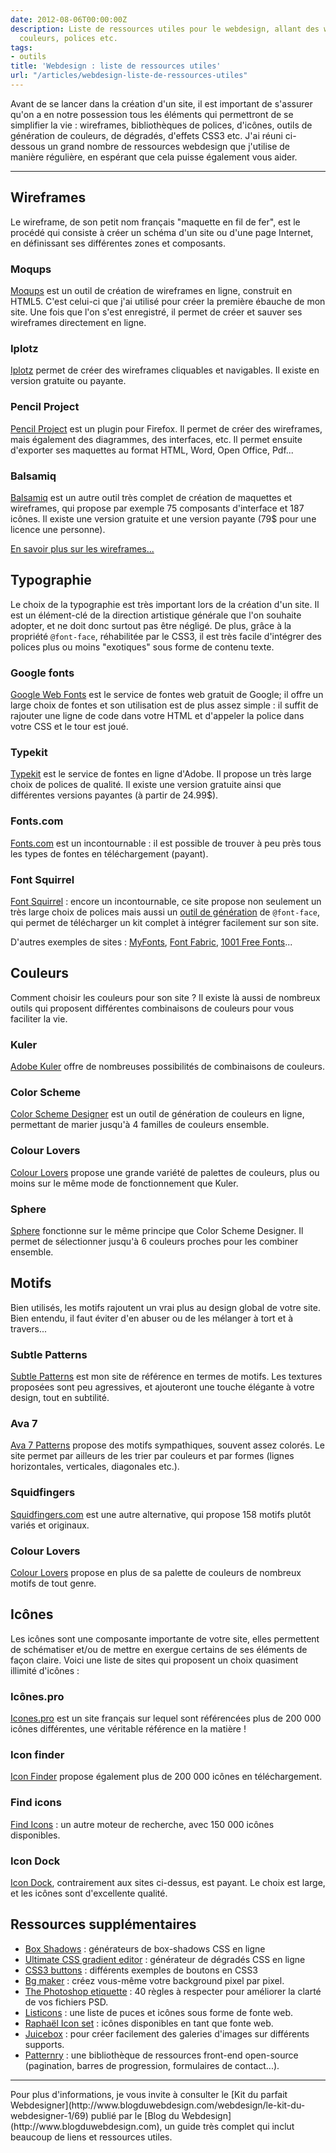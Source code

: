 ```yaml
---
date: 2012-08-06T00:00:00Z
description: Liste de ressources utiles pour le webdesign, allant des wireframes aux
  couleurs, polices etc.
tags:
- outils
title: 'Webdesign : liste de ressources utiles'
url: "/articles/webdesign-liste-de-ressources-utiles"
---
```


Avant de se lancer dans la création d'un site, il est important de s'assurer qu'on a en notre possession tous les éléments qui permettront de se simplifier la vie&nbsp;: wireframes, bibliothèques de polices, d'icônes, outils de génération de couleurs, de dégradés, d'effets CSS3 etc. J'ai réuni ci-dessous un grand nombre de ressources webdesign que j'utilise de manière régulière, en espérant que cela puisse également vous aider.

---

## Wireframes

Le wireframe, de son petit nom français "maquette en fil de fer", est le procédé qui consiste à créer un schéma d'un site ou d'une page Internet, en définissant ses différentes zones et composants.

### Moqups

[Moqups](https://moqups.com/#!/) est un outil de création de wireframes en ligne, construit en HTML5. C'est celui-ci que j'ai utilisé pour créer la première ébauche de mon site. Une fois que l'on s'est enregistré, il permet de créer et sauver ses wireframes directement en ligne.

### Iplotz

[Iplotz](http://iplotz.com/) permet de créer des wireframes cliquables et navigables. Il existe en version gratuite ou payante.

### Pencil Project

[Pencil Project](http://pencil.evolus.vn/en-US/Home.aspx) est un plugin pour Firefox. Il permet de créer des wireframes, mais également des diagrammes, des interfaces, etc. Il permet ensuite d'exporter ses maquettes au format HTML, Word, Open Office, Pdf...

### Balsamiq

[Balsamiq](http://www.balsamiq.com/products/mockups) est un autre outil très complet de création de maquettes et wireframes, qui propose par exemple 75 composants d'interface et 187 icônes. Il existe une version gratuite et une version payante (79$ pour une licence une personne).

<p class="link"><a href="http://www.smashingmagazine.com/2009/09/01/35-excellent-wireframing-resources/">En savoir plus sur les wireframes...</a></p>

## Typographie

Le choix de la typographie est très important lors de la création d'un site. Il est un élément-clé de la direction artistique générale que l'on souhaite adopter, et ne doit donc surtout pas être négligé. De plus, grâce à la propriété `@font-face`, réhabilitée par le CSS3, il est très facile d'intégrer des polices plus ou moins "exotiques" sous forme de contenu texte.

### Google fonts

[Google Web Fonts](http://www.google.com/webfonts/#HomePlace:home) est le service de fontes web gratuit de Google; il offre un large choix de fontes et son utilisation est de plus assez simple&nbsp;: il suffit de rajouter une ligne de code dans votre HTML et d'appeler la police dans votre CSS et le tour est joué.

### Typekit

[Typekit](https://typekit.com/) est le service de fontes en ligne d'Adobe. Il propose un très large choix de polices de qualité. Il existe une version gratuite ainsi que différentes versions payantes (à partir de 24.99$).

### Fonts.com

[Fonts.com](http://www.fonts.com/) est un incontournable&nbsp;: il est possible de trouver à peu près tous les types de fontes en téléchargement (payant).

### Font Squirrel

[Font Squirrel](http://www.fontsquirrel.com/)&nbsp;: encore un incontournable, ce site propose non seulement un très large choix de polices mais aussi un [outil de génération](http://www.fontsquirrel.com/fontface/generator) de `@font-face`, qui permet de télécharger un kit complet à intégrer facilement sur son site.

D'autres exemples de sites&nbsp;: [MyFonts](http://www.myfonts.com/), [Font Fabric](http://fontfabric.com/), [1001 Free Fonts](http://www.1001freefonts.com/)...

## Couleurs

Comment choisir les couleurs pour son site&nbsp;? Il existe là aussi de nombreux outils qui proposent différentes combinaisons de couleurs pour vous faciliter la vie.

### Kuler

[Adobe Kuler](http://kuler.adobe.com) offre de nombreuses possibilités de combinaisons de couleurs.

### Color Scheme

[Color Scheme Designer](http://colorschemedesigner.com/) est un outil de génération de couleurs en ligne, permettant de marier jusqu'à 4 familles de couleurs ensemble.

### Colour Lovers

[Colour Lovers](http://www.colourlovers.com/palettes) propose une grande variété de palettes de couleurs, plus ou moins sur le même mode de fonctionnement que Kuler.

### Sphere

[Sphere](http://mudcu.be/sphere/) fonctionne sur le même principe que Color Scheme Designer. Il permet de sélectionner jusqu'à 6 couleurs proches pour les combiner ensemble.

## Motifs

Bien utilisés, les motifs rajoutent un vrai plus au design global de votre site. Bien entendu, il faut éviter d'en abuser ou de les mélanger à tort et à travers...

### Subtle Patterns

[Subtle Patterns](http://subtlepatterns.com/) est mon site de référence en termes de motifs. Les textures proposées sont peu agressives, et ajouteront une touche élégante à votre design, tout en subtilité.

### Ava 7

[Ava 7 Patterns](http://patterns.ava7.com/) propose des motifs sympathiques, souvent assez colorés. Le site permet par ailleurs de les trier par couleurs et par formes (lignes horizontales, verticales, diagonales etc.).

### Squidfingers

[Squidfingers.com](http://www.squidfingers.com/patterns/) est une autre alternative, qui propose 158 motifs plutôt variés et originaux.

### Colour Lovers

[Colour Lovers](http://www.colourlovers.com/patterns/new) propose en plus de sa palette de couleurs de nombreux motifs de tout genre.

## Icônes

Les icônes sont une composante importante de votre site, elles permettent de schématiser et/ou de mettre en exergue certains de ses éléments de façon claire. Voici une liste de sites qui proposent un choix quasiment illimité d'icônes&nbsp;:

### Icônes.pro

[Icones.pro](http://icones.pro/) est un site français sur lequel sont référencées plus de 200 000 icônes différentes, une véritable référence en la matière !

### Icon finder

[Icon Finder](http://www.iconfinder.com/) propose également plus de 200 000 icônes en téléchargement.

### Find icons

[Find Icons](http://findicons.com/)&nbsp;: un autre moteur de recherche, avec 150 000 icônes disponibles.

### Icon Dock

[Icon Dock](http://icondock.com), contrairement aux sites ci-dessus, est payant. Le choix est large, et les icônes sont d'excellente qualité.

## Ressources supplémentaires

* [Box Shadows](http://www.westciv.com/tools/boxshadows/index.html)&nbsp;: générateurs de box-shadows CSS en ligne
* [Ultimate CSS gradient editor](http://www.colorzilla.com/gradient-editor/)&nbsp;: générateur de dégradés CSS en ligne
* [CSS3 buttons](http://hellohappy.org/css3-buttons/)&nbsp;: différents exemples de boutons en CSS3
* [Bg maker](http://bgmaker.ventdaval.com/)&nbsp;: créez vous-même votre background pixel par pixel.
* [The Photoshop etiquette](http://photoshopetiquette.com/)&nbsp;: 40 règles à respecter pour améliorer la clarté de vos fichiers PSD.
* [Listicons](http://medialoot.com/item/listicons-arrows-bullets-webfont/)&nbsp;: une liste de puces et icônes sous forme de fonte web.
* [Raphaël Icon set](http://icons.marekventur.de/)&nbsp;: icônes disponibles en tant que fonte web.
* [Juicebox](http://www.juicebox.net/)&nbsp;: pour créer facilement des galeries d'images sur différents supports.
* [Patternry](http://patternry.com/patterns/)&nbsp;: une bibliothèque de ressources front-end open-source (pagination, barres de progression, formulaires de contact...).

---

<p class="info">Pour plus d'informations, je vous invite à consulter le [Kit du parfait Webdesigner](http://www.blogduwebdesign.com/webdesign/le-kit-du-webdesigner-1/69) publié par le [Blog du Webdesign](http://www.blogduwebdesign.com), un guide très complet qui inclut beaucoup de liens et ressources utiles.
